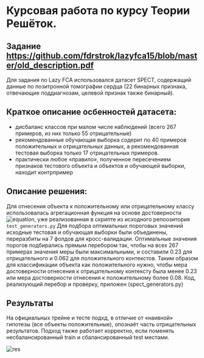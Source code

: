 # Курсовая работа по курсу Теории Решёток. 
## Задание https://github.com/fdrstrok/lazyfca15/blob/master/old_description.pdf

Для задания по Lazy FCA использовалcя датасет SPECT, содержащий данные по позитронной томографии сердца (22 бинарных признака, отвечающие поддиагнозам, целевой признак также бинарный).

## Краткое описание осбенностей датасета:
*	дисбаланс классов при малом числе наблюдений (всего 267 примеров, из них только 55 отрицательные)
* рекомендованные обучающая выборка содерит по 40 примеров положительных и отрицательных данных, а рекомендованная тестовая выборка только 17 отрицательных примеров.
* практически любое «правило», полученное пересечением признаков тестового объекта и объектов и обучающей выборки, находит контрпример

## Описание решения:
Для отнесения объекта к положительному или отрицательному классу использовалась агрегационная функция на основе достоверности  ![equation](http://www.sciweavers.org/upload/Tex2Img_1544007232/render.png), уже реализованная в скрипте из исходного репоозитория `test_generators.py`
Для подбора оптимальных пороговых значений исходные тестовая и обучающая выборки были объединены, переразбиты на 7 фолдов для кросс-валидации. Оптимальные значения порогов подбирались прямым перебором так, чтобы на всех 267 примерах значения меры  были максимальными, и составили  0.23 для отрицательного и  0.062 для положительного контекстов. Таким образом для классификации объекта как положительного нужно, чтобы мера достоверности отнесения к отрицательному контексту была менее 0.23 или мера достоверности отнесения к положительному более 0.08. Код, реализующий перебор и проверку, приложен (spect_generators.py)

## Результаты
На официальных трейне и тесте подхд, в отличие от «наивной» гипотезы (все объекты положительные), опознаёт часть отрицательных результатов. Подход также работает корректно, если поменять несбалансированный train и сбалансированный test местами.

![res](https://pp.userapi.com/c849232/v849232538/d3784/V-8PFuCUQjc.jpg)
